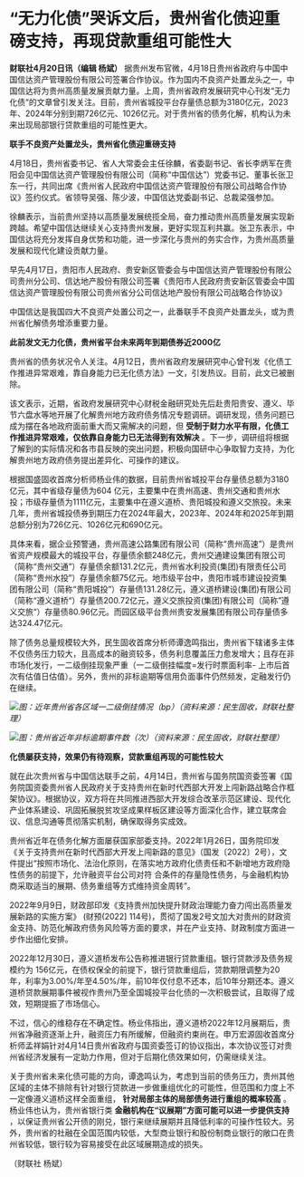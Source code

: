 # “无力化债”哭诉文后，贵州省化债迎重磅支持，再现贷款重组可能性大

**财联社4月20日讯（编辑 杨斌）**
据贵州发布官微，4月18日贵州省政府与中国中国信达资产管理股份有限公司签署合作协议。作为国内不良资产处置龙头之一，中国信达将为贵州高质量发展贡献力量。上周，贵州省政府发展研究中心刊发“无力化债“的文章曾引发关注。目前，贵州省城投平台存量债总额为3180亿元，2023年、2024年分别到期726亿元、1026亿元。对于贵州省的债务化解，机构认为未来出现局部银行贷款重组的可能性更大。

**联手不良资产处置龙头，贵州省化债迎重磅支持**

4月18日，贵州省委书记、省人大常委会主任徐麟，省委副书记、省长李炳军在贵阳会见中国信达资产管理股份有限公司（简称“中国信达”）党委书记、董事长张卫东一行，共同出席《贵州省人民政府中国信达资产管理股份有限公司战略合作协议》签约仪式。省领导吴强、陈少波，中国信达党委副书记、总裁梁强参加。

徐麟表示，当前贵州坚持以高质量发展统揽全局，奋力推动贵州高质量发展实现新跨越。希望中国信达继续关心支持贵州发展，更好实现互利共赢。张卫东表示，中国信达将充分发挥自身优势和功能，进一步深化与贵州的务实合作，为贵州高质量发展和现代化建设贡献力量。

早先4月17日，贵阳市人民政府、贵安新区管委会与中国信达资产管理股份有限公司贵州分公司、信达地产股份有限公司签署《贵阳市人民政府贵安新区管委会中国信达资产管理股份有限公司贵州省分公司信达地产股份有限公司战略合作协议》

中国信达是我国四大不良资产处置公司之一，此番联手不良资产处置龙头，或为贵州省化解债务增添重要力量。

**此前发文无力化债，贵州省平台未来两年到期债券近2000亿**

贵州省的债务状况令人关注。4月12日，贵州省政府发展研究中心曾刊发《化债工作推进异常艰难，靠自身能力已无化债方法》一文，引发热议。目前，此文已被删除。

该文表示，近期，省政府发展研究中心财税金融研究处先后赴贵阳贵安、遵义、毕节六盘水等地开展了化解贵州地方政府债务情况专题调研。调研发现，债务问题已成为摆在各地政府面前重大而又需解决的问题，但
**受制于财力水平有限，化债工作推进异常艰难，仅依靠自身能力已无法得到有效解决**
。下一步，调研组将根据了解到的实际情况和各市县反映的突出问题，积极向国研中心争取智力支持，为化解贵州地方政府债务提出差异化、可操作的建议。

根据国盛固收首席分析师杨业伟的数据，目前贵州省城投平台存量债总额为3180亿元，其中省级存量债为604
亿元，主要集中在贵州高速、贵州交通和贵州水投；市级存量债为1111亿元，主要集中在遵义道桥、贵阳城投和遵义交旅投。未来几年，贵州省城投债券到期压力在2024年最大，2023年、2024年和2025年到期总额分别为726亿元、1026亿元和690亿元。

具体来看，据企业预警通，贵州高速公路集团有限公司（简称“贵州高速”）是贵州省资产规模最大的城投平台，存量债余额248亿元，贵州交通建设集团有限公司（简称“贵州交通”）存量债余额131.2亿元，贵州省水利投资(集团)有限责任公司（简称“贵州水投”）存量债余额75亿元。地市级平台中，贵阳市城市建设投资集团有限公司（简称“贵阳城投”）存量债131.28亿元，遵义道桥建设(集团)有限公司（简称“遵义道桥“）存量债200.72亿元，遵义交旅投资(集团)有限公司（简称”遵义交旅“）存量债80.96亿元。而园区级平台贵州贵安发展集团有限公司存量债多达324.47亿元。

除了债务总量规模较大外，民生固收首席分析师谭逸鸣指出，贵州省下辖诸多主体不仅债务压力较大，且高成本的融资较多，债务利息覆盖压力愈发增大；且存在非市场化发行，一二级倒挂现象严重（一二级倒挂幅度=发行时票面利率-
上市后首次有估值日估值）。另外，贵州的非标逾期等信用负面事件仍然频发，定融发行仍在继续。

![](https://inews.gtimg.com/om_bt/OmBnQisHekIjJ9xzRdXP1GtWNYW52rCp6N6UYEbML8kn8AA/1000)_图：近年贵州省各区域一二级倒挂情况（bp）（资料来源：民生固收，财联社整理）_

![](https://inews.gtimg.com/om_bt/OkDh9mfx2GMWKvM0Dx6gLL78j4iLtOUh6G7eswBhKDq8MAA/1000)_图：贵州省近年非标逾期事件数（次）（资料来源：民生固收，财联社整理）_

**化债屡获支持，效果仍有待观察，贷款重组再现的可能性较大**

就在此次贵州省与中国信达联手之前，4月14日，贵州省与国务院国资委签署《国务院国资委贵州省人民政府关于支持贵州在新时代西部大开发上闯新路战略合作框架协议》。根据协议，双方将在共同推进西部大开发综合改革示范区建设、现代化产业体系建设、巩固拓展脱贫攻坚成果样板区建设等方面深化合作，建立联席会议、信息沟通等贯彻落实机制，确保取得务实成效。

贵州省近年在债务化解方面屡获国家部委支持。2022年1月26日，国务院印发《关于支持贵州在新时代西部大开发上闯新路的意见》（国发〔2022〕2号），文件提出“按照市场化、法治化原则，在落实地方政府化债责任和不新增地方政府隐性债务的前提下，允许融资平台公司对符
合条件的存量隐性债务，与金融机构协商采取适当的展期、债务重组等方式维持资金周转”。

2022年9月9日，财政部印发《支持贵州加快提升财政治理能力奋力闯出高质量发展新路的实施方案》 (财预(2022]
114号)，贯彻了国发2号文加大对贵州的财政资金支持、防范化解政府债务风险等方面的要求，并在产业支持、财政制度方面进一步作出细化安排。

2022年12月30日，遵义道桥发布公告称推进银行贷款重组。银行贷款涉及债务规模约为
156亿元，在债权保全的前提下，银行贷款重组后，贷款期限调整为20年，利率为3.00%/年至4.50%/年，前10年仅付息不还本，后10年分期还本。遵义道桥贷款展期事件被视作贵州乃至全国城投平台化债的一次积极尝试，且取得了成效，短期提振了市场信心。

不过，信心的维稳存在不确定性。杨业伟指出，遵义道桥2022年12月展期后，贵州省净融资逐渐上升，融资压力有所缓解，但融资约束尚在。申万宏源固收首席分析师孟祥娟针对4月14日贵州省政府与国资委签订的协议指出，本次协议签订对贵州省经济发展有一定助力作用，但对于后期化债效果如何，仍需继续关注。

关于贵州省未来化债可能的方向，谭逸鸣认为，考虑到当前的债务压力，贵州其他区域的主体不排除有针对银行贷款进一步做重组优化的可能性，但范围和力度上不一定像遵义道桥这样全面重组，
**针对局部主体的局部债务进行重组的概率较高** 。杨业伟也认为，贵州省银行类 **金融机构在“议展期”方面可能可以进一步提供支持**
，以保证贵州省公开债的刚兑，银行来继续展期并且降低利率的可操作性较大。另外，贵州省的社融在全国范围内较低，大型商业银行和股份制商业银行的敞口在贵州省较低，银行较为容易接受在此区域展期造成的损失。

（财联社 杨斌）

